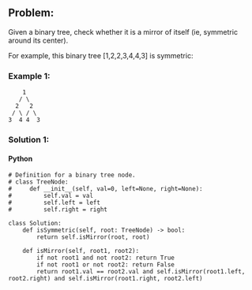 ## Problem:

Given a binary tree, check whether it is a mirror of itself (ie, symmetric around its center).

For example, this binary tree [1,2,2,3,4,4,3] is symmetric:

### Example 1:

```
    1
   / \
  2   2
 / \ / \
3  4 4  3

```

### Solution 1:

#### Python

```
# Definition for a binary tree node.
# class TreeNode:
#     def __init__(self, val=0, left=None, right=None):
#         self.val = val
#         self.left = left
#         self.right = right

class Solution:
    def isSymmetric(self, root: TreeNode) -> bool:
        return self.isMirror(root, root)

    def isMirror(self, root1, root2):
        if not root1 and not root2: return True
        if not root1 or not root2: return False
        return root1.val == root2.val and self.isMirror(root1.left, root2.right) and self.isMirror(root1.right, root2.left)
```
